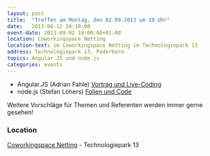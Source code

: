 ```yaml
---
layout: post
title:  "Treffen am Montag, den 02.09.2013 um 19 Uhr"
date:   2013-08-12 19:10:00
event-date: 2013-09-02 19:00:00+01:00
location: Coworkingspace Netting
location-text: im Coworkingspace Netting im Technologiepark 13
address: Technologiepark 13, Paderborn
topics: Angular.JS und node.js
categories: events
---
```


* Angular.JS (Adrian Fahle) [Vortrag und Live-Coding](https://speakerdeck.com/adifah/angularjs)
* node.js (Stefan Löhers) [Folien und Code](https://github.com/stefpb/node-js_slides)

Weitere Vorschläge für Themen und Referenten werden immer gerne gesehen!

### Location

[Coworkingspace Netting](http://coworkingpaderborn.de/) - Technologiepark 13
